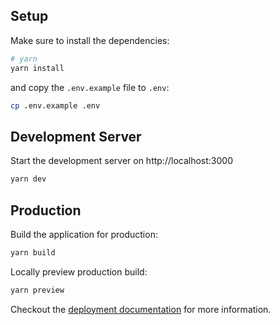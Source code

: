 ## Setup

Make sure to install the dependencies:

```bash
# yarn
yarn install
```

and copy the `.env.example` file to `.env`:

```bash
cp .env.example .env
```

## Development Server

Start the development server on http://localhost:3000

```bash
yarn dev
```

## Production

Build the application for production:

```bash
yarn build
```

Locally preview production build:

```bash
yarn preview
```

Checkout the [deployment documentation](https://v3.nuxtjs.org/guide/deploy/presets) for more information.
